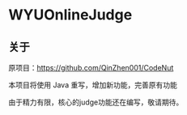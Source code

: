 # WYUOnlineJudge

## 关于

原项目：https://github.com/QinZhen001/CodeNut

本项目将使用 Java 重写，增加新功能，完善原有功能

由于精力有限，核心的judge功能还在编写，敬请期待。
